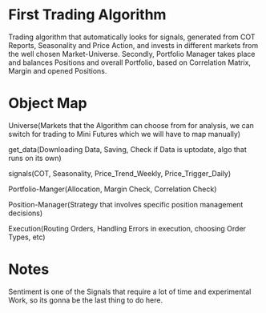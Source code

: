 # First Trading Algorithm
Trading algorithm that automatically looks for signals, generated from COT Reports, Seasonality and Price Action, and invests in different markets from the well chosen Market-Universe. Secondly, Portfolio Manager takes place and balances Positions and overall Portfolio, based on Correlation Matrix, Margin and opened Positions.

# Object Map
Universe(Markets that the Algorithm can choose from for analysis, we can switch for trading to Mini Futures which we will have to map manually)

get_data(Downloading Data, Saving, Check if Data is uptodate, algo that runs on its own)

signals(COT, Seasonality, Price_Trend_Weekly, Price_Trigger_Daily)
 
Portfolio-Manger(Allocation, Margin Check, Correlation Check)

Position-Manager(Strategy that involves specific position management decisions)

Execution(Routing Orders, Handling Errors in execution, choosing Order Types, etc)

# Notes
Sentiment is one of the Signals that require a lot of time and experimental Work, so its gonna be the last thing to do here.